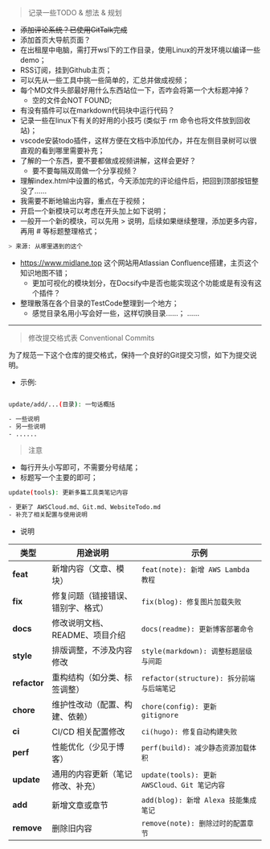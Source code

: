 > 记录一些TODO & 想法 & 规划

- ~~添加评论系统？已使用GitTalk完成~~ 
- 添加首页大导航页面？
- 在出租屋中电脑，需打开wsl下的工作目录，使用Linux的开发环境以编译一些demo；
- RSS订阅，挂到Github主页；
- 可以先从一些工具中挑一些简单的，汇总并做成视频；
- 每个MD文件头部最好用什么东西站位一下，否咋会将第一个大标题冲掉？
    - 空的文件会NOT FOUND;
- 有没有插件可以在markdown代码块中运行代码？
- 记录一些在linux下有关的好用的小技巧 (类似于 rm 命令也将文件放到回收站)；
- vscode安装todo插件，这样方便在文档中添加代办，并在左侧目录树可以很直观的看到哪里需要补充；
- 了解的一个东西，要不要都做成视频讲解，这样会更好？
  - 要不要每隔双周做一个分享视频？
- 理解index.html中设置的格式，今天添加完的评论组件后，把回到顶部按钮整没了......
- 我需要不断地输出内容，重点在于视频；
- 开启一个新模块可以考虑在开头加上如下说明；
- 一般开一个新的模块，可以先用 > 说明，后续如果继续整理，添加更多内容，再用 # 等标题整理格式；

```bash
> 来源: 从哪里遇到的这个
```
- https://www.midlane.top 这个网站用Atlassian Confluence搭建，主页这个知识地图不错；
  - 更加可视化的模块划分，在Docsify中是否也能实现这个功能或是有没有这个插件？
- 整理散落在各个目录的TestCode整理到一个地方；
  - 感觉目录名用小写会好一些，这样切换目录......；
......
---

> 修改提交格式表 Conventional Commits

为了规范一下这个仓库的提交格式，保持一个良好的Git提交习惯，如下为提交说明。

- 示例:
  
```bash

update/add/...(目录): 一句话概括

- 一些说明
- 另一些说明
- ......
```

> 注意

- 每行开头小写即可，不需要分号结尾；
- 标题写一个主要的即可；

```bash
update(tools): 更新多篇工具类笔记内容

- 更新了 AWSCloud.md、Git.md、WebsiteTodo.md
- 补充了相关配置与使用说明

```

- 说明

| 类型 | 用途说明 | 示例 |
|------|-----------|------|
| **feat** | 新增内容（文章、模块） | `feat(note): 新增 AWS Lambda 教程` |
| **fix** | 修复问题（链接错误、错别字、格式） | `fix(blog): 修复图片加载失败` |
| **docs** | 修改说明文档、README、项目介绍 | `docs(readme): 更新博客部署命令` |
| **style** | 排版调整，不涉及内容修改 | `style(markdown): 调整标题层级与间距` |
| **refactor** | 重构结构（如分类、标签调整） | `refactor(structure): 拆分前端与后端笔记` |
| **chore** | 维护性改动（配置、构建、依赖） | `chore(config): 更新 gitignore` |
| **ci** | CI/CD 相关配置修改 | `ci(hugo): 修复自动构建失败` |
| **perf** | 性能优化（少见于博客） | `perf(build): 减少静态资源加载体积` |
| **update** | 通用的内容更新（笔记修改、补充） | `update(tools): 更新 AWSCloud、Git 笔记内容` |
| **add** | 新增文章或章节 | `add(blog): 新增 Alexa 技能集成笔记` |
| **remove** | 删除旧内容 | `remove(note): 删除过时的配置章节` |

